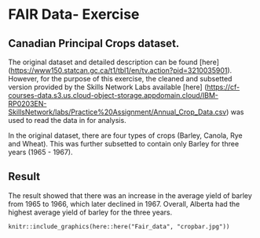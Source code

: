 # FAIR Data- Exercise

## Canadian Principal Crops dataset.

The original dataset and detailed description can be found [here] (https://www150.statcan.gc.ca/t1/tbl1/en/tv.action?pid=3210035901). However, for the purpose of this exercise, the cleaned and subsetted version provided by the Skills Network Labs available [here] (https://cf-courses-data.s3.us.cloud-object-storage.appdomain.cloud/IBM-RP0203EN-SkillsNetwork/labs/Practice%20Assignment/Annual_Crop_Data.csv) was used to read the data in for analysis.

In the original dataset, there are four types of crops (Barley, Canola, Rye and Wheat). This was further subsetted to contain only Barley for three years (1965 - 1967).

## Result

The result showed that there was an increase in the average yield of barley from 1965 to 1966, which later declined in 1967. Overall, Alberta had the highest average yield of barley for the three years.

```{r error, fig.align = 'center', out.width = "100%", fig.cap = "A bar graph to show the average yield of Barley for Alberta, Canada and Saskatchewan in the year 1965 - 1967", echo=FALSE, warning=FALSE}
knitr::include_graphics(here::here("Fair_data", "cropbar.jpg"))  
```
